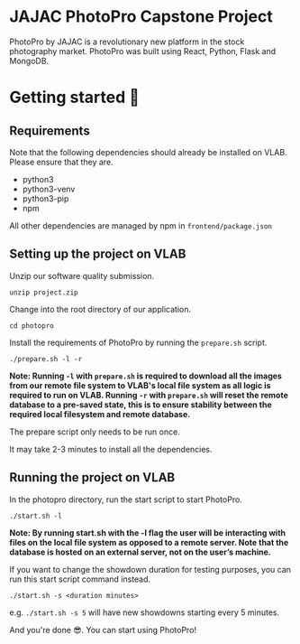 # JAJAC PhotoPro Capstone Project

PhotoPro by JAJAC is a revolutionary new platform in the stock photography market.
PhotoPro was built using React, Python, Flask and MongoDB.

# Getting started 🚀

## Requirements

Note that the following dependencies should already be installed on VLAB. Please ensure that they are.

- python3
- python3-venv
- python3-pip
- npm

All other dependencies are managed by npm in `frontend/package.json`

## Setting up the project on VLAB

Unzip our software quality submission.

`unzip project.zip`

Change into the root directory of our application.

`cd photopro`

Install the requirements of PhotoPro by running the `prepare.sh` script.

`./prepare.sh -l -r`

**Note: Running `-l` with `prepare.sh` is required to download all the images from our remote file system to VLAB's local file system as all logic is required to run on VLAB. Running `-r` with `prepare.sh` will reset the remote database to a pre-saved state, this is to ensure stability between the required local filesystem and remote database.**

The prepare script only needs to be run once.

It may take 2-3 minutes to install all the dependencies.

## Running the project on VLAB

In the photopro directory, run the start script to start PhotoPro.

`./start.sh -l`

**Note: By running start.sh with the -l flag the user will be interacting with files on the local file system as opposed to a remote server. Note that the database is hosted on an external server, not on the user’s machine.**

If you want to change the showdown duration for testing purposes, you can run this start script command instead.

`./start.sh -s <duration minutes>`

e.g. `./start.sh -s 5` will have new showdowns starting every 5 minutes.

And you're done 😎. You can start using PhotoPro!
